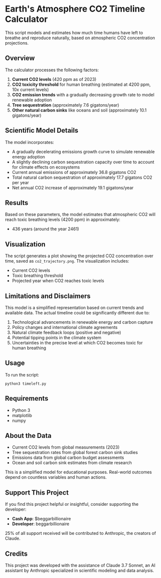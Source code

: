 # Earth's Atmosphere CO2 Timeline Calculator

This script models and estimates how much time humans have left to breathe and reproduce naturally, based on atmospheric CO2 concentration projections.

## Overview

The calculator processes the following factors:

1. **Current CO2 levels** (420 ppm as of 2023)
2. **CO2 toxicity threshold** for human breathing (estimated at 4200 ppm, 10x current levels)
3. **CO2 emission trends** with a gradually decreasing growth rate to model renewable adoption
4. **Tree sequestration** (approximately 7.6 gigatons/year)
5. **Other natural carbon sinks** like oceans and soil (approximately 10.1 gigatons/year)

## Scientific Model Details

The model incorporates:

- A gradually decelerating emissions growth curve to simulate renewable energy adoption
- A slightly declining carbon sequestration capacity over time to account for climate effects on ecosystems
- Current annual emissions of approximately 36.8 gigatons CO2
- Total natural carbon sequestration of approximately 17.7 gigatons CO2 per year
- Net annual CO2 increase of approximately 19.1 gigatons/year

## Results

Based on these parameters, the model estimates that atmospheric CO2 will reach toxic breathing levels (4200 ppm) in approximately:

- 436 years (around the year 2461)

## Visualization

The script generates a plot showing the projected CO2 concentration over time, saved as `co2_trajectory.png`. The visualization includes:

- Current CO2 levels
- Toxic breathing threshold
- Projected year when CO2 reaches toxic levels

## Limitations and Disclaimers

This model is a simplified representation based on current trends and available data. The actual timeline could be significantly different due to:

1. Technological advancements in renewable energy and carbon capture
2. Policy changes and international climate agreements
3. Natural climate feedback loops (positive and negative)
4. Potential tipping points in the climate system
5. Uncertainties in the precise level at which CO2 becomes toxic for human breathing

## Usage

To run the script:

```
python3 timeleft.py
```

## Requirements

- Python 3
- matplotlib
- numpy

## About the Data

- Current CO2 levels from global measurements (2023)
- Tree sequestration rates from global forest carbon sink studies
- Emissions data from global carbon budget assessments
- Ocean and soil carbon sink estimates from climate research

This is a simplified model for educational purposes. Real-world outcomes depend on countless variables and human actions.

## Support This Project

If you find this project helpful or insightful, consider supporting the developer:

- **Cash App**: $beggarbillionaire
- **Developer**: beggarbillionaire

25% of all support received will be contributed to Anthropic, the creators of Claude.

## Credits

This project was developed with the assistance of Claude 3.7 Sonnet, an AI assistant by Anthropic specialized in scientific modeling and data analysis.

<!-- 
To add a QR code:
1. Generate a Cash App QR code from your app
2. Save the image to the repository
3. Uncomment and update the line below with the correct image filename
-->
<!-- ![Cash App QR Code](cashapp_qr_code.png) --> 
